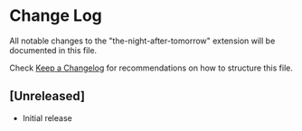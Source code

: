 # Change Log

All notable changes to the "the-night-after-tomorrow" extension will be documented in this file.

Check [Keep a Changelog](http://keepachangelog.com/) for recommendations on how to structure this file.

## [Unreleased]

- Initial release
